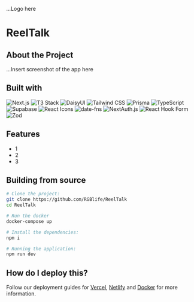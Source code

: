 ...Logo here
# ReelTalk

## About the Project

...Insert screenshot of the app here

## Built with
![Next.js](https://img.shields.io/badge/Next.js-v10.0.3-blue.svg)
![T3 Stack](https://img.shields.io/badge/T3%20Stack-Next.js%20%2B%20TS%20%2B%20Tailwind-blue.svg)
![DaisyUI](https://img.shields.io/badge/DaisyUI-v1.3.6-ff69b4.svg)
![Tailwind CSS](https://img.shields.io/badge/Tailwind%20CSS-v2.2.19-blueviolet.svg)
![Prisma](https://img.shields.io/badge/Prisma-2.30.3-brightgreen.svg)
![TypeScript](https://img.shields.io/badge/TypeScript-v4.4.3-blue.svg)
![Supabase](https://img.shields.io/badge/Supabase-v2.38.4-orange.svg)
![React Icons](https://img.shields.io/badge/React%20Icons-v4.3.1-lightgrey.svg)
![date-fns](https://img.shields.io/badge/date--fns-v2.23.0-yellow.svg)
![NextAuth.js](https://img.shields.io/badge/NextAuth.js-v4.0.0-blue.svg)
![React Hook Form](https://img.shields.io/badge/React%20Hook%20Form-v7.15.4-ff69b4.svg)
![Zod](https://img.shields.io/badge/Zod-v1.11.17-lightgrey.svg)


## Features
- 1
- 2
- 3

## Building from source
```sh
# Clone the project:
git clone https://github.com/RGBlife/ReelTalk
cd ReelTalk

# Run the docker
docker-compose up

# Install the dependencies:
npm i

# Running the application:
npm run dev
```


## How do I deploy this?

Follow our deployment guides for [Vercel](https://create.t3.gg/en/deployment/vercel), [Netlify](https://create.t3.gg/en/deployment/netlify) and [Docker](https://create.t3.gg/en/deployment/docker) for more information.

